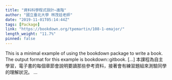 ```yaml
---
title: "資料科學程式設計–進階"
author: "國立臺北大學 林茂廷老師"
date: "2019-11-01T05:14:44Z"
tags: [Package]
link: "https://bookdown.org/tpemartin/108-1-emajor/"
length_weight: "11.7%"
pinned: false
---
```


This is a minimal example of using the bookdown package to write a book. The output format for this example is bookdown::gitbook. [...] 本課程為自主學習，電子書的每個章節會說明要讀那些參考資料，接著會有練習題組來測驗同學的理解狀況。 ...
